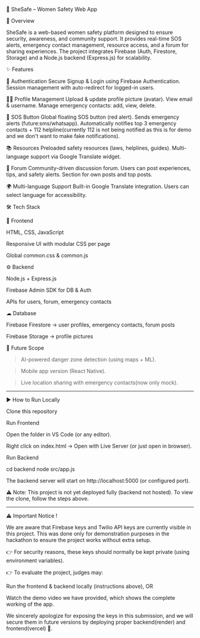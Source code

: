 🚀 SheSafe – Women Safety Web App

📌 Overview

SheSafe is a web-based women safety platform designed to ensure security, awareness, and community support.
It provides real-time SOS alerts, emergency contact management, resource access, and a forum for sharing experiences.
The project integrates Firebase (Auth, Firestore, Storage) and a Node.js backend (Express.js) for scalability.

✨ Features

🔐 Authentication
Secure Signup & Login using Firebase Authentication.
Session management with auto-redirect for logged-in users.

👩‍💻 Profile Management
Upload & update profile picture (avatar).
View email & username.
Manage emergency contacts: add, view, delete.

🚨 SOS Button
Global floating SOS button (red alert).
Sends emergency alerts (future:sms/whatsapp).
Automatically notifies top 3 emergency contacts + 112 helpline(currently 112 is not being notified as this is for demo and we don't want to make fake notifications).

📚 Resources
Preloaded safety resources (laws, helplines, guides).
Multi-language support via Google Translate widget.

💬 Forum
Community-driven discussion forum.
Users can post experiences, tips, and safety alerts.
Section for own posts and top posts.

🌍 Multi-language Support
Built-in Google Translate integration.
Users can select language for accessibility.

🛠 Tech Stack

🎨 Frontend

HTML, CSS, JavaScript

Responsive UI with modular CSS per page

Global common.css & common.js

⚙ Backend

Node.js + Express.js

Firebase Admin SDK for DB & Auth

APIs for users, forum, emergency contacts

☁ Database

Firebase Firestore → user profiles, emergency contacts, forum posts

Firebase Storage → profile pictures

🔮 Future Scope
>AI-powered danger zone detection (using maps + ML).

>Mobile app version (React Native).

>Live location sharing with emergency contacts(now only mock).

----------------------------------------------------------------------------------------------------------------------------------------------------------------------------------------

▶️ How to Run Locally

Clone this repository

Run Frontend

Open the folder in VS Code (or any editor).

Right click on index.html → Open with Live Server (or just open in browser).

Run Backend

cd backend
node src/app.js


The backend server will start on http://localhost:5000
 (or configured port).

⚠️ Note: This project is not yet deployed fully (backend not hosted). To view the clone, follow the steps above. 

----------------------------------------------------------------------------------------------------------------------------------------------------------------------------------------

⚠️ Important Notice !

We are aware that Firebase keys and Twilio API keys are currently visible in this project.
This was done only for demonstration purposes in the hackathon to ensure the project works without extra setup.

👉 For security reasons, these keys should normally be kept private (using environment variables).

👉 To evaluate the project, judges may:

Run the frontend & backend locally (instructions above), OR

Watch the demo video we have provided, which shows the complete working of the app.

We sincerely apologize for exposing the keys in this submission, and we will secure them in future versions by deploying  proper backend(render) and frontend(vercel) 🙏.
